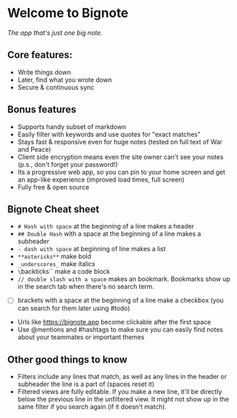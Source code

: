# Welcome to Bignote
_The app that's just one big note._

## Core features:
- Write things down
- Later, find what you wrote down
- Secure & continuous sync

## Bonus features
- Supports handy subset of markdown
- Easily filter with keywords and use quotes for "exact matches"
- Stays fast & responsive even for huge notes (tested on full text of War and Peace)
- Client side encryption means even the site owner can't see your notes (p.s., don't forget your password!)
- Its a progressive web app, so you can pin to your home screen and get an app-like experience (improved load times, full screen)
- Fully free & open source

## Bignote Cheat sheet
- `# Hash with space` at the beginning of a line makes a header
- `## Double Hash` with a space at the beginning of a line makes a subheader
- `- dash with space` at beginning of line makes a list
- `**asterisks**` make bold
- `_underscores_` make italics
- `\`backticks\`` make a code  block
- `// double slash with a space` makes an bookmark. Bookmarks show up in the search tab when there's no search term.
- [ ] brackets with a space  at the beginning of a line make a checkbox (you can search for them later using #todo)
- Urls like https://bignote.app become clickable after the first space
- Use @mentions  and #hashtags to make sure you can easily find notes about your  teammates or important themes   

## Other good things to know
- Filters include any lines that match, as well as any lines in the header or subheader the line is a part of (spaces reset it)
- Filtered views are fully editable. If you make a new line, it'll be directly below the previous line in the unfiltered view. It might not show up in the same filter if you search again (if it doesn't match).
